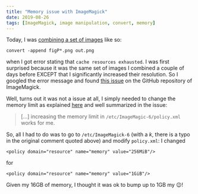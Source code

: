```yaml
---
title: "Memory issue with ImageMagick"
date: 2019-08-26
tags: [ImageMagick, image manipulation, convert, memory]
---
```


Today, I was [combining a set of images](/notes/imagemagick/combineimage/) like so:

```
convert -append figP*.png out.png
```

when I got error stating that `cache resources exhausted`. I was first surprised because it was the same set of images I combined a couple of days before EXCEPT that I significantly increased their resolution. So I  googled the error message and found [this issue](https://github.com/ImageMagick/ImageMagick/issues/396) on the GitHub repository of ImageMagick.

Well, turns out it was not a issue at all, I simply needed to change the memory limit as explained [here](https://www.imagemagick.org/script/security-policy.php) and well summarized in the issue:


> [...] increasing the memory limit in `/etc/ImageMagic-6/policy.xml`  works for me.

So, all I had to do was to go to `/etc/ImageMagick-6` (with a *k*, there is a typo in the original comment quoted above) and
modify `policy.xml`: I changed

```
<policy domain="resource" name="memory" value="256MiB"/>
```

for

```
<policy domain="resource" name="memory" value="1GiB"/>
```

Given my 16GB of memory, I thought it was ok to bump up to 1GB my :wink:!
